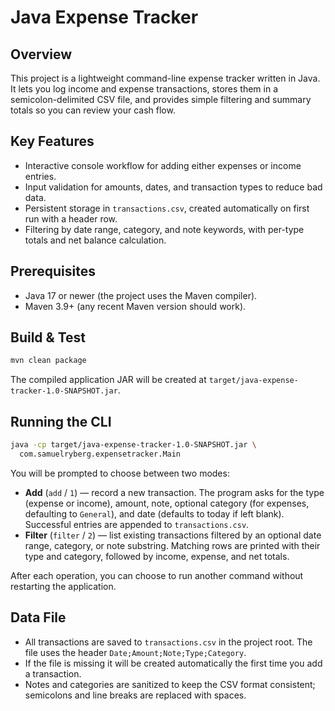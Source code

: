 # Java Expense Tracker

## Overview

This project is a lightweight command-line expense tracker written in Java. It lets you log income and expense transactions, stores them in a semicolon-delimited CSV file, and provides simple filtering and summary totals so you can review your cash flow.

## Key Features

- Interactive console workflow for adding either expenses or income entries.
- Input validation for amounts, dates, and transaction types to reduce bad data.
- Persistent storage in `transactions.csv`, created automatically on first run with a header row.
- Filtering by date range, category, and note keywords, with per-type totals and net balance calculation.

## Prerequisites

- Java 17 or newer (the project uses the Maven compiler).
- Maven 3.9+ (any recent Maven version should work).

## Build & Test

```bash
mvn clean package
```

The compiled application JAR will be created at `target/java-expense-tracker-1.0-SNAPSHOT.jar`.

## Running the CLI

```bash
java -cp target/java-expense-tracker-1.0-SNAPSHOT.jar \
  com.samuelryberg.expensetracker.Main
```

You will be prompted to choose between two modes:

- **Add** (`add` / `1`) — record a new transaction. The program asks for the type (expense or income), amount, note, optional category (for expenses, defaulting to `General`), and date (defaults to today if left blank). Successful entries are appended to `transactions.csv`.
- **Filter** (`filter` / `2`) — list existing transactions filtered by an optional date range, category, or note substring. Matching rows are printed with their type and category, followed by income, expense, and net totals.

After each operation, you can choose to run another command without restarting the application.

## Data File

- All transactions are saved to `transactions.csv` in the project root. The file uses the header `Date;Amount;Note;Type;Category`.
- If the file is missing it will be created automatically the first time you add a transaction.
- Notes and categories are sanitized to keep the CSV format consistent; semicolons and line breaks are replaced with spaces.
